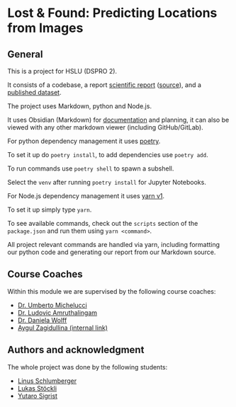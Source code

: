 # Lost & Found: Predicting Locations from Images

## General

This is a project for HSLU (DSPRO 2).

It consists of a codebase, a report [scientific report](./deliverables/ScientificReport/scientific_report.pdf) ([source](./deliverables/ScientificReport/scientific_report.md)), and a [published dataset](https://www.kaggle.com/datasets/killusions/street-location-images/).

The project uses Markdown, python and Node.js.

It uses Obsidian (Markdown) for [documentation](./Overview.md) and planning, it can also be viewed with any other markdown viewer (including GitHub/GitLab).

For python dependency management it uses [poetry](https://python-poetry.org/).

To set it up do `poetry install`, to add dependencies use `poetry add`.

To run commands use `poetry shell` to spawn a subshell.

Select the `venv` after running `poetry install` for Jupyter Notebooks.

For Node.js dependency management it uses [yarn v1](https://classic.yarnpkg.com/lang/en/).

To set it up simply type `yarn`.

To see available commands, check out the `scripts` section of the `package.json` and run them using `yarn <command>`.

All project relevant commands are handled via yarn, including formatting our python code and generating our report from our Markdown source.

## Course Coaches

Within this module we are supervised by the following course coaches:

- [Dr. Umberto Michelucci](https://www.hslu.ch/en/lucerne-university-of-applied-sciences-and-arts/about-us/people-finder/profile/?pid=5426)
- [Dr. Ludovic Amruthalingam](https://www.hslu.ch/en/lucerne-university-of-applied-sciences-and-arts/about-us/people-finder/profile/?pid=5381)
- [Dr. Daniela Wolff](https://www.linkedin.com/in/daniela-wolff?originalSubdomain=ch)
- [Aygul Zagidullina (internal link)](https://elearning.hslu.ch/ilias/ilias.php?baseClass=ilrepositorygui&cmdNode=yo:mw:9l:17l:xt&cmdClass=ilPublicUserProfileGUI&cmd=getHTML&ref_id=6109722&back_cmd=jump2UsersGallery&user=6566820)

## Authors and acknowledgment

The whole project was done by the following students:

- [Linus Schlumberger](https://gitlab.com/Killusions)
- [Lukas Stöckli](https://gitlab.com/Valairaa)
- [Yutaro Sigrist](https://gitlab.com/yusigrist)
